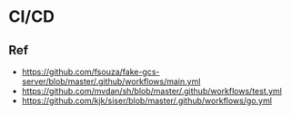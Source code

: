 # CI/CD

## Ref

- https://github.com/fsouza/fake-gcs-server/blob/master/.github/workflows/main.yml
- https://github.com/mvdan/sh/blob/master/.github/workflows/test.yml
- https://github.com/kjk/siser/blob/master/.github/workflows/go.yml
